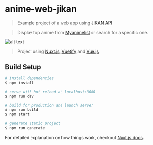 # anime-web-jikan

> Example project of a web app using [JIKAN API](https://jikan.moe/)

> Display top anime from [Myanimelist](https://myanimelist.net/) or search for a specific one.

![alt text](https://cdn.discordapp.com/attachments/570620252355035136/717723043379806218/unknown.png)

> Project using [Nuxt.js](https://nuxtjs.org/), [Vuetify](https://vuetifyjs.com/) and [Vue.js](https://vuejs.org/)


## Build Setup

``` bash
# install dependencies
$ npm install

# serve with hot reload at localhost:3000
$ npm run dev

# build for production and launch server
$ npm run build
$ npm start

# generate static project
$ npm run generate
```

For detailed explanation on how things work, checkout [Nuxt.js docs](https://nuxtjs.org).
